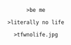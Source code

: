 <div align="center">
  <p><code>&gt;be me</p></code>
  <p><code>&gt;literally no life</p></code>
  <p><code>&gt;tfwnolife.jpg</p></code>
</div>
